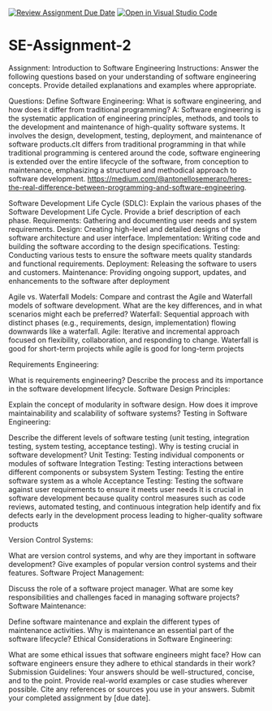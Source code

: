 [![Review Assignment Due Date](https://classroom.github.com/assets/deadline-readme-button-24ddc0f5d75046c5622901739e7c5dd533143b0c8e959d652212380cedb1ea36.svg)](https://classroom.github.com/a/-ucQIGTc)
[![Open in Visual Studio Code](https://classroom.github.com/assets/open-in-vscode-718a45dd9cf7e7f842a935f5ebbe5719a5e09af4491e668f4dbf3b35d5cca122.svg)](https://classroom.github.com/online_ide?assignment_repo_id=15197635&assignment_repo_type=AssignmentRepo)
# SE-Assignment-2
Assignment: Introduction to Software Engineering
Instructions:
Answer the following questions based on your understanding of software engineering concepts. Provide detailed explanations and examples where appropriate.

Questions:
Define Software Engineering:
What is software engineering, and how does it differ from traditional programming?
A: Software engineering is  the systematic application of engineering principles, methods, and tools to the development and maintenance of high-quality software systems. It involves the design, development, testing, deployment, and maintenance of software products.cIt differs from traditional programming in that while traditional programming is centered around the code, software engineering is extended over the entire lifecycle of the software, from conception to maintenance, emphasizing a structured and methodical approach to software development. https://medium.com/@antonellosemeraro/heres-the-real-difference-between-programming-and-software-engineering.

Software Development Life Cycle (SDLC):
Explain the various phases of the Software Development Life Cycle. Provide a brief description of each phase.
Requirements: Gathering and documenting user needs and system requirements.
Design: Creating high-level and detailed designs of the software architecture and user interface.
Implementation: Writing code and building the software according to the design specifications.
Testing: Conducting various tests to ensure the software meets quality standards and functional requirements.
Deployment: Releasing the software to users and customers.
Maintenance: Providing ongoing support, updates, and enhancements to the software after deployment

Agile vs. Waterfall Models:
Compare and contrast the Agile and Waterfall models of software development.
What are the key differences, and in what scenarios might each be preferred?
Waterfall: Sequential approach with distinct phases (e.g., requirements, design, implementation) flowing downwards like a waterfall.
Agile: Iterative and incremental approach focused on flexibility, collaboration, and responding to change.
Waterfall is good for short-term projects while agile is good for long-term projects

Requirements Engineering:

What is requirements engineering? Describe the process and its importance in the software development lifecycle.
Software Design Principles:

Explain the concept of modularity in software design. How does it improve maintainability and scalability of software systems?
Testing in Software Engineering:

Describe the different levels of software testing (unit testing, integration testing, system testing, acceptance testing). Why is testing crucial in software development?
Unit Testing: Testing individual components or modules of software
Integration Testing: Testing interactions between different components or subsystem
System Testing: Testing the entire software system as a whole
Acceptance Testing: Testing the software against user requirements to ensure it meets user needs
It is crucial in software development because quality control measures such as code reviews, automated testing, and continuous integration help identify and fix defects early in the development process leading to higher-quality software products

Version Control Systems:

What are version control systems, and why are they important in software development? Give examples of popular version control systems and their features.
Software Project Management:

Discuss the role of a software project manager. What are some key responsibilities and challenges faced in managing software projects?
Software Maintenance:

Define software maintenance and explain the different types of maintenance activities. Why is maintenance an essential part of the software lifecycle?
Ethical Considerations in Software Engineering:

What are some ethical issues that software engineers might face? How can software engineers ensure they adhere to ethical standards in their work?
Submission Guidelines:
Your answers should be well-structured, concise, and to the point.
Provide real-world examples or case studies wherever possible.
Cite any references or sources you use in your answers.
Submit your completed assignment by [due date].
